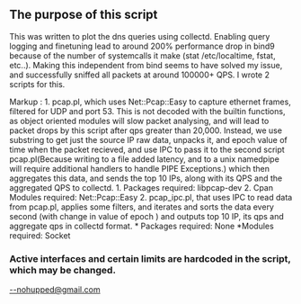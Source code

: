 ## The purpose of this script 

This was written to plot the dns queries using collectd. Enabling query logging and finetuning lead to around 200% performance drop in bind9 because of the number of systemcalls it make (stat /etc/localtime, fstat, etc..). Making this independent from bind seems to have solved my issue, and successfully sniffed all packets at around 100000+ QPS. I wrote 2 scripts for this.

Markup : 1. pcap.pl, which uses Net::Pcap::Easy to capture ethernet frames, filtered for UDP and port 53. This is not decoded with the builtin functions, as object oriented modules will slow packet analysing, and will lead to packet drops by this script after qps greater than 20,000. Instead, we use substring to get just the source IP raw data, unpacks it,  and epoch value of time when the packet recieved, and use IPC to pass it to the second script pcap.pl(Because writing to a file added latency, and to a unix namedpipe will require additional handlers to handle PIPE Exceptions.) which then aggregates this data, and sends the top 10 IPs, along with its QPS and the aggregated QPS to collectd. 
          1. Packages required: libpcap-dev
          2. Cpan Modules required: Net::Pcap::Easy
          2. pcap_ipc.pl, that uses IPC to read data from pcap.pl, applies some filters, and iterates and sorts the data every second (with change in value of epoch ) and outputs top 10 IP, its qps and aggregate qps in collectd format.
		* Packages required: None
		*Modules required: Socket
### Active interfaces and certain limits are hardcoded in the script, which may be changed.


--nohupped@gmail.com

